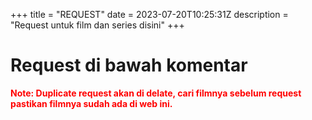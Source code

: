 +++
title = "REQUEST"
date = 2023-07-20T10:25:31Z
description = "Request untuk film dan series disini"
+++

<h1>Request di bawah komentar </h1>
<p style="color:red;"><b>Note: Duplicate request akan di delate, cari filmnya sebelum request pastikan filmnya sudah ada di web ini.</p>